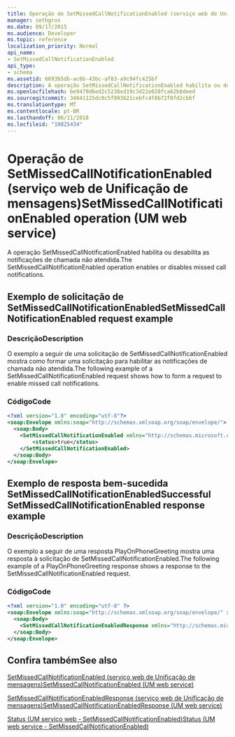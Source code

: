 ```yaml
---
title: Operação de SetMissedCallNotificationEnabled (serviço web de Unificação de mensagens)
manager: sethgros
ms.date: 09/17/2015
ms.audience: Developer
ms.topic: reference
localization_priority: Normal
api_name:
- SetMissedCallNotificationEnabled
api_type:
- schema
ms.assetid: 6693b5db-ac6b-43bc-af83-a9c94fc425bf
description: A operação SetMissedCallNotificationEnabled habilita ou desabilita as notificações de chamada não atendida.
ms.openlocfilehash: be9479d6ed2c5238ed19c3d22e028fca62b8deed
ms.sourcegitcommit: 34041125dc8c5f993b21cebfc4f8b72f0fd2cb6f
ms.translationtype: MT
ms.contentlocale: pt-BR
ms.lasthandoff: 06/11/2018
ms.locfileid: "19825434"
---
```

# <a name="setmissedcallnotificationenabled-operation-um-web-service"></a><span data-ttu-id="5111f-103">Operação de SetMissedCallNotificationEnabled (serviço web de Unificação de mensagens)</span><span class="sxs-lookup"><span data-stu-id="5111f-103">SetMissedCallNotificationEnabled operation (UM web service)</span></span>

<span data-ttu-id="5111f-104">A operação SetMissedCallNotificationEnabled habilita ou desabilita as notificações de chamada não atendida.</span><span class="sxs-lookup"><span data-stu-id="5111f-104">The SetMissedCallNotificationEnabled operation enables or disables missed call notifications.</span></span>
  
## <a name="setmissedcallnotificationenabled-request-example"></a><span data-ttu-id="5111f-105">Exemplo de solicitação de SetMissedCallNotificationEnabled</span><span class="sxs-lookup"><span data-stu-id="5111f-105">SetMissedCallNotificationEnabled request example</span></span>

### <a name="description"></a><span data-ttu-id="5111f-106">Descrição</span><span class="sxs-lookup"><span data-stu-id="5111f-106">Description</span></span>

<span data-ttu-id="5111f-107">O exemplo a seguir de uma solicitação de SetMissedCallNotificationEnabled mostra como formar uma solicitação para habilitar as notificações de chamada não atendida.</span><span class="sxs-lookup"><span data-stu-id="5111f-107">The following example of a SetMissedCallNotificationEnabled request shows how to form a request to enable missed call notifications.</span></span>
  
### <a name="code"></a><span data-ttu-id="5111f-108">Código</span><span class="sxs-lookup"><span data-stu-id="5111f-108">Code</span></span>

```XML
<?xml version="1.0" encoding="utf-8"?>
<soap:Envelope xmlns:soap="http://schemas.xmlsoap.org/soap/envelope/">
  <soap:Body>
    <SetMissedCallNotificationEnabled xmlns="http://schemas.microsoft.com/exchange/services/2006/messages">
        <status>true</status>
    </SetMissedCallNotificationEnabled>
  </soap:Body>
</soap:Envelope>
```

## <a name="successful-setmissedcallnotificationenabled-response-example"></a><span data-ttu-id="5111f-109">Exemplo de resposta bem-sucedida SetMissedCallNotificationEnabled</span><span class="sxs-lookup"><span data-stu-id="5111f-109">Successful SetMissedCallNotificationEnabled response example</span></span>

### <a name="description"></a><span data-ttu-id="5111f-110">Descrição</span><span class="sxs-lookup"><span data-stu-id="5111f-110">Description</span></span>

<span data-ttu-id="5111f-111">O exemplo a seguir de uma resposta PlayOnPhoneGreeting mostra uma resposta à solicitação de SetMissedCallNotificationEnabled.</span><span class="sxs-lookup"><span data-stu-id="5111f-111">The following example of a PlayOnPhoneGreeting response shows a response to the SetMissedCallNotificationEnabled request.</span></span>
  
### <a name="code"></a><span data-ttu-id="5111f-112">Código</span><span class="sxs-lookup"><span data-stu-id="5111f-112">Code</span></span>

```XML
<?xml version="1.0" encoding="utf-8" ?> 
<soap:Envelope xmlns:soap="http://schemas.xmlsoap.org/soap/envelope/" xmlns:xsi="http://www.w3.org/2001/XMLSchema-instance" xmlns:xsd="http://www.w3.org/2001/XMLSchema">
  <soap:Body>
    <SetMissedCallNotificationEnabledResponse xmlns="http://schemas.microsoft.com/exchange/services/2006/messages" /> 
  </soap:Body>
</soap:Envelope>
```

## <a name="see-also"></a><span data-ttu-id="5111f-113">Confira também</span><span class="sxs-lookup"><span data-stu-id="5111f-113">See also</span></span>



[<span data-ttu-id="5111f-114">SetMissedCallNotificationEnabled (serviço web de Unificação de mensagens)</span><span class="sxs-lookup"><span data-stu-id="5111f-114">SetMissedCallNotificationEnabled (UM web service)</span></span>](setmissedcallnotificationenabled-um-web-service.md)
  
[<span data-ttu-id="5111f-115">SetMissedCallNotificationEnabledResponse (serviço web de Unificação de mensagens)</span><span class="sxs-lookup"><span data-stu-id="5111f-115">SetMissedCallNotificationEnabledResponse (UM web service)</span></span>](setmissedcallnotificationenabledresponse-um-web-service.md)
  
[<span data-ttu-id="5111f-116">Status (UM serviço web - SetMissedCallNotificationEnabled)</span><span class="sxs-lookup"><span data-stu-id="5111f-116">Status (UM web service - SetMissedCallNotificationEnabled)</span></span>](status-um-web-servicesetmissedcallnotificationenabled.md)

